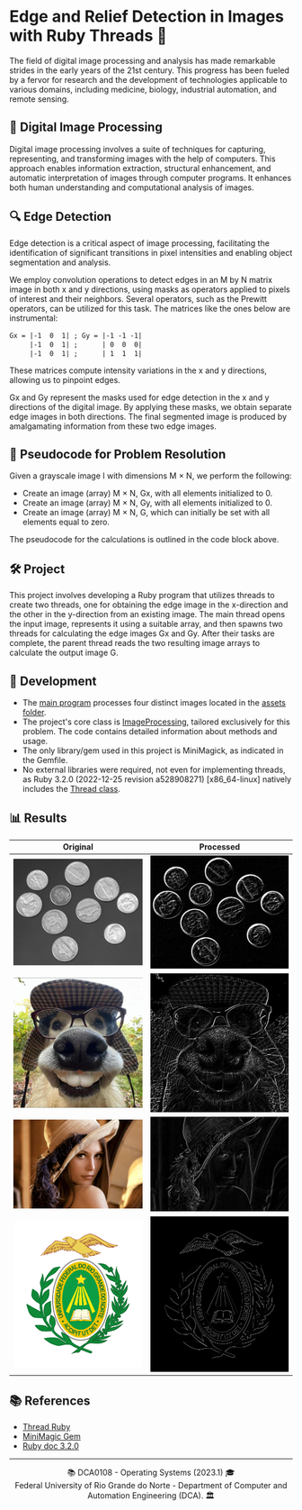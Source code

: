 # Edge and Relief Detection in Images with Ruby Threads 🌄

The field of digital image processing and analysis has made remarkable strides in the early years of the 21st century. This progress has been fueled by a fervor for research and the development of technologies applicable to various domains, including medicine, biology, industrial automation, and remote sensing.

## 📸 Digital Image Processing

Digital image processing involves a suite of techniques for capturing, representing, and transforming images with the help of computers. This approach enables information extraction, structural enhancement, and automatic interpretation of images through computer programs. It enhances both human understanding and computational analysis of images.

## 🔍 Edge Detection

Edge detection is a critical aspect of image processing, facilitating the identification of significant transitions in pixel intensities and enabling object segmentation and analysis.

We employ convolution operations to detect edges in an M by N matrix image in both x and y directions, using masks as operators applied to pixels of interest and their neighbors. Several operators, such as the Prewitt operators, can be utilized for this task. The matrices like the ones below are instrumental:

```
Gx = |-1  0  1| ; Gy = |-1 -1 -1|
     |-1  0  1| ;      | 0  0  0|
     |-1  0  1| ;      | 1  1  1|
```

These matrices compute intensity variations in the x and y directions, allowing us to pinpoint edges.

Gx and Gy represent the masks used for edge detection in the x and y directions of the digital image. By applying these masks, we obtain separate edge images in both directions. The final segmented image is produced by amalgamating information from these two edge images.

## 🧮 Pseudocode for Problem Resolution

Given a grayscale image I with dimensions M × N, we perform the following:

  - Create an image (array) M × N, Gx, with all elements initialized to 0.
  - Create an image (array) M × N, Gy, with all elements initialized to 0.
  - Create an image (array) M × N, G, which can initially be set with all elements equal to zero.

The pseudocode for the calculations is outlined in the code block above.

## 🛠️ Project

This project involves developing a Ruby program that utilizes threads to create two threads, one for obtaining the edge image in the x-direction and the other in the y-direction from an existing image. The main thread opens the input image, represents it using a suitable array, and then spawns two threads for calculating the edge images Gx and Gy. After their tasks are complete, the parent thread reads the two resulting image arrays to calculate the output image G.

## 🚀 Development

- The [main program](./src/main.rb) processes four distinct images located in the [assets folder](./assets).
- The project's core class is [ImageProcessing](./src/models/image_processing.rb), tailored exclusively for this problem. The code contains detailed information about methods and usage.
- The only library/gem used in this project is MiniMagick, as indicated in the Gemfile.
- No external libraries were required, not even for implementing threads, as Ruby 3.2.0 (2022-12-25 revision a528908271) [x86_64-linux] natively includes the [Thread class](https://ruby-doc.org/core-2.5.1/Thread.html).

## 📊 Results

| Original                   | Processed                        |
|:--------------------------:|:--------------------------------:|
|![Coins](./assets/coins.png)|![Coin](./assets/coins_output.png)|
|![Dog](./assets/dog.png)    |![Dog](./assets/dog_output.png)   |
|![Lena](./assets/lena.jpg)  |![Lena](./assets/lena_output.jpg) |
|![UFRN](./assets/ufrn.png)  |![UFRN](./assets/ufrn_output.png) |

## 📚 References

- [Thread Ruby](https://ruby-doc.org/core-2.5.1/Thread.html)
- [MiniMagic Gem](https://rubygems.org/gems/mini_magick/versions/4.5.1?locale=en)
- [Ruby doc 3.2.0](https://ruby-doc.org/3.2.0/)

---

<div align="center">
  📚 DCA0108 - Operating Systems (2023.1) 🎓 <br/>
  Federal University of Rio Grande do Norte - Department of Computer and Automation Engineering (DCA). 🏛️
</div>